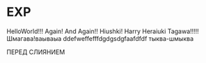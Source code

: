 # EXP
HelloWorld!!! Again! And Again!!
Hiushki!
Harry Heraiuki Tagawa!!!!! 
Шмагава!ваываыа
ddefweffefffdgdgsdgfaafdfdf тыква-шмыква

ПЕРЕД СЛИЯНИЕМ